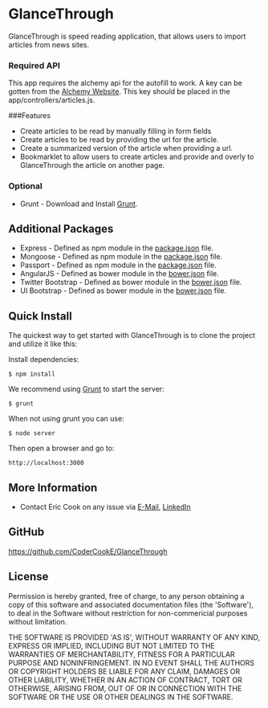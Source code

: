 # GlanceThrough

GlanceThrough is speed reading application, that allows users to import articles from news sites.

### Required API
This app requires the alchemy api for the autofill to work.  A key can be gotten from the [Alchemy Website](http://www.alchemyapi.com).  This key should be placed in the app/controllers/articles.js.

###Features
* Create articles to be read by manually filling in form fields
* Create articles to be read by providing the url for the article.
* Create a summarized version of the article when providing a url.
* Bookmarklet to allow users to create articles and provide and overly to GlanceThrough the article on another page.

### Optional
* Grunt - Download and Install [Grunt](http://gruntjs.com).

## Additional Packages
* Express - Defined as npm module in the [package.json](package.json) file.
* Mongoose - Defined as npm module in the [package.json](package.json) file.
* Passport - Defined as npm module in the [package.json](package.json) file.
* AngularJS - Defined as bower module in the [bower.json](bower.json) file.
* Twitter Bootstrap - Defined as bower module in the [bower.json](bower.json) file.
* UI Bootstrap - Defined as bower module in the [bower.json](bower.json) file.

## Quick Install
  The quickest way to get started with GlanceThrough is to clone the project and utilize it like this:

  Install dependencies:

    $ npm install

  We recommend using [Grunt](https://github.com/gruntjs/grunt-cli) to start the server:

    $ grunt

  When not using grunt you can use:

    $ node server

  Then open a browser and go to:

    http://localhost:3000

## More Information
  * Contact Eric Cook on any issue via [E-Mail](mailto:ejcook111@gmail.com), [LinkedIn](www.linkedin.com/pub/eric-cook/1a/709/b38/)

## GitHub
https://github.com/CoderCookE/GlanceThrough

## License
Permission is hereby granted, free of charge, to any person obtaining
a copy of this software and associated documentation files (the
'Software'), to deal in the Software without restriction for non-commericial purposes without limitation.

THE SOFTWARE IS PROVIDED 'AS IS', WITHOUT WARRANTY OF ANY KIND,
EXPRESS OR IMPLIED, INCLUDING BUT NOT LIMITED TO THE WARRANTIES OF
MERCHANTABILITY, FITNESS FOR A PARTICULAR PURPOSE AND NONINFRINGEMENT.
IN NO EVENT SHALL THE AUTHORS OR COPYRIGHT HOLDERS BE LIABLE FOR ANY
CLAIM, DAMAGES OR OTHER LIABILITY, WHETHER IN AN ACTION OF CONTRACT,
TORT OR OTHERWISE, ARISING FROM, OUT OF OR IN CONNECTION WITH THE
SOFTWARE OR THE USE OR OTHER DEALINGS IN THE SOFTWARE.
